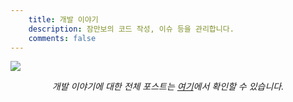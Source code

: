 ```yaml
---
    title: 개발 이야기
    description: 잠만보의 코드 작성, 이슈 등을 관리합니다.
    comments: false
---
```


![](https://steamuserimages-a.akamaihd.net/ugc/985611310399906926/642AF95B78C7FBBC74F22D31E6E98E16B25F9B05/)

_<center>개발 이야기에 대한 전체 포스트는 [여기](/categories/개발-이야기)에서 확인할 수 있습니다.</center>_